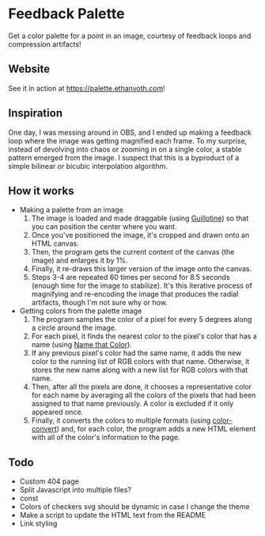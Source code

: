 # Feedback Palette
Get a color palette for a point in an image, courtesy of feedback loops and compression artifacts!

## Website
See it in action at https://palette.ethanvoth.com!

## Inspiration
One day, I was messing around in OBS, and I ended up making a feedback loop where the image was getting magnified each frame. To my surprise, instead of devolving into chaos or zooming in on a single color, a stable pattern emerged from the image. I suspect that this is a byproduct of a simple bilinear or bicubic interpolation algorithm.

## How it works
- Making a palette from an image
   1. The image is loaded and made draggable (using [Guillotine](https://github.com/matiasgali/guillotine)) so that you can position the center where you want.
   2. Once you've positioned the image, it's cropped and drawn onto an HTML canvas.
   3. Then, the program gets the current content of the canvas (the image) and enlarges it by 1%.
   4. Finally, it re-draws this larger version of the image onto the canvas.
   5. Steps 3-4 are repeated 60 times per second for 8.5 seconds (enough time for the image to stabilize). It's this iterative process of magnifying and re-encoding the image that produces the radial artifacts, though I'm not sure why or how.
- Getting colors from the palette image
   1. The program samples the color of a pixel for every 5 degrees along a circle around the image.
   2. For each pixel, it finds the nearest color to the pixel's color that has a name (using [Name that Color](https://chir.ag/projects/ntc/)).
   3. If any previous pixel's color had the same name, it adds the new color to the running list of RGB colors with that name. Otherwise, it stores the new name along with a new list for RGB colors with that name.
   4. Then, after all the pixels are done, it chooses a representative color for each name by averaging all the colors of the pixels that had been assigned to that name previously. A color is excluded if it only appeared once.
   5. Finally, it converts the colors to multiple formats (using [color-convert](https://github.com/Qix-/color-convert)) and, for each color, the program adds a new HTML element with all of the color's information to the page.

## Todo
- Custom 404 page
- Split Javascript into multiple files?
- const
- Colors of checkers svg should be dynamic in case I change the theme
- Make a script to update the HTML text from the README
- Link styling